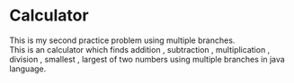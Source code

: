 ﻿# Calculator
 This is my second practice problem using multiple branches.
<br>
This is an calculator which finds addition , subtraction ,  multiplication , division , smallest , largest of two numbers using multiple branches in java language.
